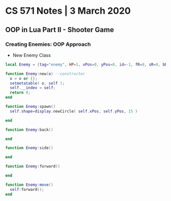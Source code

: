 # CS 571 Notes | 3 March 2020
## OOP in Lua Part II - Shooter Game
### Creating Enemies: OOP Approach
- New Enemy Class

``` lua
local Enemy = {tag="enemy", HP=1, xPos=0, yPos=0, id=-1, fR=0, sR=0, bR=0, fT=1000, sT=500, bT=500};

function Enemy:new(o) --constructor
  o = o or {};
  setmetatable( o, self );
  self.__index = self;
  return 0;
end

function Enemy:spawn()
  self.shape=display.newCircle( self.xPos, self.yPos, 15 )

end

function Enemy:back()

end

function Enemy:side()

end

function Enemy:forward()

end

function Enemy:move()
  self:forward();
end


```
